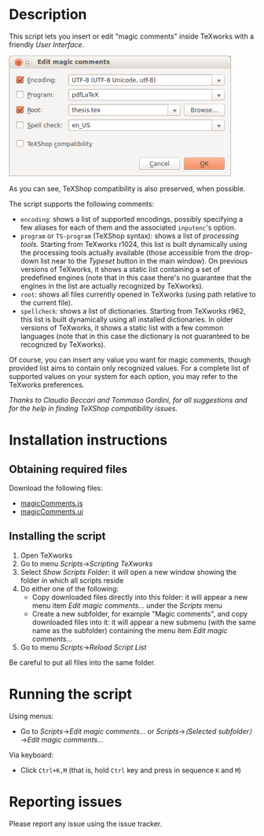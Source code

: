 Description
===========

This script lets you insert or edit "magic comments" inside TeXworks with a friendly _User Interface_.

![TeXworks Magic comments](screenshot.png "Edit magic comments...")

As you can see, TeXShop compatibility is also preserved, when possible.

The script supports the following comments:

* `encoding`: shows a list of supported encodings, possibly specifying a few aliases for each of them and the associated `inputenc`'s option.
* `program` or `TS-program` (TeXShop syntax): shows a list of _processing tools_. Starting from TeXworks r1024, this list is built dynamically using the processing tools actually available (those accessible from the drop-down list near to the _Typeset_ button in the main window). On previous versions of TeXworks, it shows a static list containing a set of predefined engines (note that in this case there's no guarantee that the engines in the list are actually recognized by TeXworks).
* `root`: shows all files currently opened in TeXworks (using path relative to the current file).
* `spellcheck`: shows a list of dictionaries. Starting from TeXworks r962, this list is built dynamically using all installed dictionaries. In older versions of TeXworks, it shows a static list with a few common languages (note that in this case the dictionary is not guaranteed to be recognized by TeXworks).

Of course, you can insert any value you want for magic comments, though provided list aims to contain only recognized values. For a complete list of supported values on your system for each option, you may refer to the TeXworks preferences.

_Thanks to Claudio Beccari and Tommaso Gordini, for all suggestions and for the help in finding TeXShop compatibility issues._


Installation instructions
=========================


Obtaining required files
------------------------

Download the following files:

* [magicComments.js](magicComments.js?raw=true)
* [magicComments.ui](magicComments.ui?raw=true)


Installing the script
---------------------

1. Open TeXworks
2. Go to menu _Scripts_→_Scripting TeXworks_
3. Select _Show Scripts Folder_: it will open a new window showing the folder in which all scripts reside
4. Do either one of the following:
    * Copy downloaded files directly into this folder: it will appear a new menu item _Edit magic comments..._ under the _Scripts_ menu
    * Create a new subfolder, for example "Magic comments", and copy downloaded files into it: it will appear a new submenu (with the same name as the subfolder) containing the menu item _Edit magic comments..._
5. Go to menu _Scripts_→_Reload Script List_

Be careful to put all files into the same folder.


Running the script
==================

Using menus:

* Go to _Scripts_→_Edit magic comments..._ or _Scripts_→_⟨Selected subfolder⟩_→_Edit magic comments..._

Via keyboard:

* Click `Ctrl+K,M` (that is, hold `Ctrl` key and press in sequence `K` and `M`)


Reporting issues
================

Please report any issue using the issue tracker.
